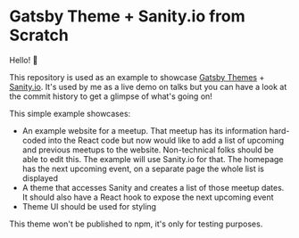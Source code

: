 # Gatsby Theme + Sanity.io from Scratch

Hello! 👋

This repository is used as an example to showcase [Gatsby Themes][gatsbythemes] + [Sanity.io][sanityio]. It's used by me as a live demo on talks but you can have a look at the commit history to get a glimpse of what's going on!

This simple example showcases:

- An example website for a meetup. That meetup has its information hard-coded into the React code but now would like to add a list of upcoming and previous meetups to the website. Non-technical folks should be able to edit this. The example will use Sanity.io for that. The homepage has the next upcoming event, on a separate page the whole list is displayed
- A theme that accesses Sanity and creates a list of those meetup dates. It should also have a React hook to expose the next upcoming event
- Theme UI should be used for styling

This theme won't be published to npm, it's only for testing purposes.

[sanityio]: https://www.sanity.io/
[gatsbythemes]: https://www.gatsbyjs.org/docs/themes/
